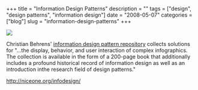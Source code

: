 +++
title = "Information Design Patterns"
description = ""
tags = ["design", "design patterns", "information design"]
date = "2008-05-07"
categories = ["blog"]
slug = "information-design-patterns"
+++



  <div class="notebook-screenshot"><a href="http://niceone.org/infodesign/"><img src="//konigi.com/media/bluga/wt4821afabbaa37.jpg"/></a></div><p>Christian Behrens' <a href="http://www.niceone.org/infodesignpatterns/index.php5#/home.php5">information design pattern repository</a> collects solutions for "...the display, behavior, and user interaction of complex infographics. The collection is available in the form of a 200-page book that additionally includes a profound historical record of information design as well as an introduction inthe research field of design patterns."</p>
    
  <a href="http://niceone.org/infodesign/">http://niceone.org/infodesign/</a>
